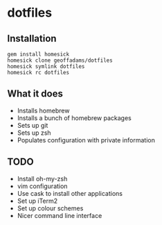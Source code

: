 # dotfiles

## Installation

    gem install homesick
    homesick clone geoffadams/dotfiles
    homesick symlink dotfiles
    homesick rc dotfiles

## What it does

- Installs homebrew
- Installs a bunch of homebrew packages
- Sets up git
- Sets up zsh
- Populates configuration with private information

## TODO

- Install oh-my-zsh
- vim configuration
- Use cask to install other applications
- Set up iTerm2
- Set up colour schemes
- Nicer command line interface
